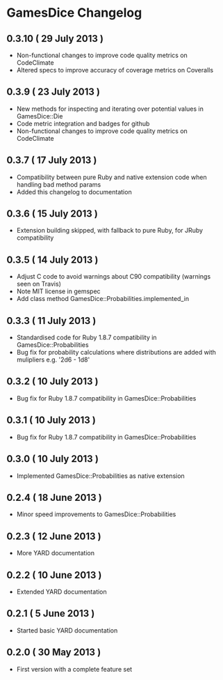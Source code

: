 # GamesDice Changelog

## 0.3.10 ( 29 July 2013 )

 * Non-functional changes to improve code quality metrics on CodeClimate
 * Altered specs to improve accuracy of coverage metrics on Coveralls

## 0.3.9  ( 23 July 2013 )

 * New methods for inspecting and iterating over potential values in GamesDice::Die
 * Code metric integration and badges for github
 * Non-functional changes to improve code quality metrics on CodeClimate

## 0.3.7  ( 17 July 2013 )

 * Compatibility between pure Ruby and native extension code when handling bad method params
 * Added this changelog to documentation

## 0.3.6  ( 15 July 2013 )

 * Extension building skipped, with fallback to pure Ruby, for JRuby compatibility

## 0.3.5  ( 14 July 2013 )

 * Adjust C code to avoid warnings about C90 compatibility (warnings seen on Travis)
 * Note MIT license in gemspec
 * Add class method GamesDice::Probabilities.implemented_in

## 0.3.3  ( 11 July 2013 )

 * Standardised code for Ruby 1.8.7 compatibility in GamesDice::Probabilities
 * Bug fix for probability calculations where distributions are added with mulipliers e.g. '2d6 - 1d8'

## 0.3.2  ( 10 July 2013 )

 * Bug fix for Ruby 1.8.7 compatibility in GamesDice::Probabilities

## 0.3.1  ( 10 July 2013 )

 * Bug fix for Ruby 1.8.7 compatibility in GamesDice::Probabilities

## 0.3.0  ( 10 July 2013 )

 * Implemented GamesDice::Probabilities as native extension

## 0.2.4  ( 18 June 2013 )

 * Minor speed improvements to GamesDice::Probabilities

## 0.2.3  ( 12 June 2013 )

 * More YARD documentation

## 0.2.2  ( 10 June 2013 )

 * Extended YARD documentation

## 0.2.1  ( 5 June 2013 )

 * Started basic YARD documentation

## 0.2.0  ( 30 May 2013 )

 * First version with a complete feature set
